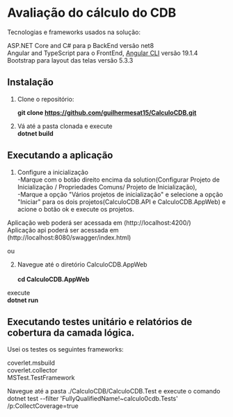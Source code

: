 # Avaliação do cálculo do CDB

Tecnologias e frameworks usados na solução:

ASP.NET Core and C# para p BackEnd versão net8 <br />
Angular and TypeScript para o FrontEnd, [Angular CLI](https://github.com/angular/angular-cli) versão 19.1.4 <br />
Bootstrap para layout das telas versão 5.3.3 <br />

## Instalação

1. Clone o repositório:

   <b> git clone https://github.com/guilhermesat15/CalculoCDB.git </b>

1. Vá até a pasta clonada e execute <br />
<b>dotnet build</b> 

## Executando a aplicação 

1. Configure a inicialização<br />
-Marque com o botão direito encima da solution(Configurar Projeto de Inicialização / Propriedades Comuns/ Projeto de Inicialização), <br />
-Marque a opção "Vários projetos de inicialização" e selecione a opção "Iniciar" para os dois projetos(CalculoCDB.API e CalculoCDB.AppWeb) e acione o botão ok e execute os projetos.<br />

Aplicação web poderá ser acessada em (http://localhost:4200/)<br />
Aplicação api poderá ser acessada em (http://localhost:8080/swagger/index.html)<br />

ou 

2. Navegue até o diretório CalculoCDB.AppWeb <br />  
<b>cd CalculoCDB.AppWeb </b> <br />

execute <br />
<b> dotnet run </b>  <br />


## Executando testes unitário e relatórios de cobertura da camada lógica. 

Usei os testes os seguintes frameworks: 

coverlet.msbuild <br />
coverlet.collector <br />
MSTest.TestFramework <br />

Navegue até a pasta ./CalculoCDB/CalculoCDB.Test e execute o comando  <br />
dotnet test --filter 'FullyQualifiedName!~calculo0cdb.Tests' /p:CollectCoverage=true <br />




